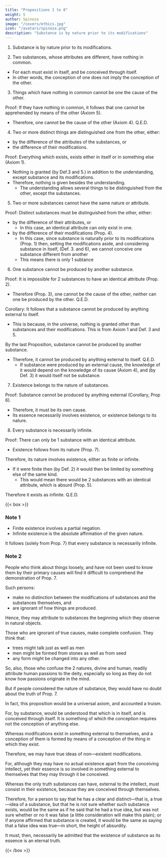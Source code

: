 ```yaml
---
title: "Propositions 1 to 8"
weight: 5
author: Spinoza
image: "/covers/ethics.jpg"
icon: "/avatars/spinoza.png"
description: "Substance is by nature prior to its modifications"
---
```



1. Substance is by nature prior to its modifications.


2. Two substances, whose attributes are different, have nothing in common.
- For each must exist in itself, and be conceived through itself.
- In other words, the conception of one does not imply the conception of the other.


3. Things which have nothing in common cannot be one the cause of the other.
    
Proof: If they have nothing in common, it follows that one cannot be apprehended by means of the other (Axiom 5).
- Therefore, one cannot be the cause of the other (Axiom 4). Q.E.D.


4. Two or more distinct things are distinguished one from the other, either: 
- by the difference of the attributes of the substances, or 
- the difference of their modifications. 
    
Proof: Everything which exists, exists either in itself or in something else (Axiom 1).
- Nothing is granted (by Def.3 and 5.) in addition to the understanding, except substance and its modifications.
- Therefore, nothing is given besides the understanding.
  - The understanding allows several things to be distinguished from the other, except the substances.
<!-- , or, in other words (see Axiom 4), their attributes and modifications. Q.E.D. -->


5. Two or more substances cannot have the same nature or attribute. 

Proof: Distinct substances must be distinguished from the other, either:
- by the difference of their attributes, or 
  - In this case, an identical attribute can only exist in one.
- by the difference of their modifications (Prop. 4).
  - In this case, since substance is naturally prior to its modifications (Prop. 1) then, setting the modifications aside, and considering substance in itself, (Def. 3. and 6), we cannot conceive one substance different from another
  - This means there is only 1 subtance
<!-- ,—that is (by Prop. 4), there cannot be granted several substances, but one substance only. Q.E.D. -->
 


6. One substance cannot be produced by another substance. 

Proof: It is impossible for 2 substances to have an identical attribute (Prop. 2).
- Therefore (Prop. 3), one cannot be the cause of the other, neither can one be produced by the other. Q.E.D.

Corollary: It follows that a substance cannot be produced by anything external to itself.
- This is because, in the universe, nothing is granted other than substances and their modifications. This is from Axiom 1 and Def. 3 and 5.

By the last Proposition, substance cannot be produced by another substance.
- Therefore, it cannot be produced by anything external to itself. Q.E.D.
  - If substance were produced by an external cause, the knowledge of it would depend on the knowledge of its cause (Axiom 4), and (by Def. 3) it would itself not be substance.


7. Existence belongs to the nature of substances.

Proof: Substance cannot be produced by anything external (Corollary, Prop 6).
- Therefore, it must be its own cause.
- Its essence necessarily involves existence, or existence belongs to its nature.


8. Every substance is necessarily infinite. 

Proof:  There can only be 1 substance with an identical attribute.
- Existence follows from its nature (Prop. 7).

Therefore, its nature involves existence, either as finite or infinite.
- If it were finite then (by Def. 2) it would then be limited by something else of the same kind.
  - This would mean there would be 2 substances with an identical attribute, which is absurd (Prop. 5).
    
Therefore it exists as infinite. Q.E.D.
 

{{< box >}}
### Note 1

- Finite existence involves a partial negation. 
- Infinite existence is the absolute affirmation of the given nature. 

It follows (solely from Prop. 7) that every substance is necessarily infinite.

### Note 2

People who think about things loosely, and have not been used to know them by their primary causes will find it difficult to comprehend the demonstration of Prop. 7. 

Such persons:
- make no distinction between the modifications of substances and the substances themselves, and
- are ignorant of how things are produced. 

Hence, they may attribute to substances the beginning which they observe in natural objects. 

Those who are ignorant of true causes, make complete confusion. They think that:
- trees might talk just as well as men
- men might be formed from stones as well as from seed
- any form might be changed into any other. 

So, also, those who confuse the 2 natures, divine and human, readily attribute human passions to the deity, especially so long as they do not know how passions originate in the mind.

But if people considered the nature of substance, they would have no doubt about the truth of Prop. 7.

In fact, this proposition would be a universal axiom, and accounted a truism.

For, by substance, would be understood that which is in itself, and is conceived through itself. It is something of which the conception requires not the conception of anything else. 

Whereas modifications exist in something external to themselves, and a conception of them is formed by means of a conception of the thing in which they exist.

Therefore, we may have true ideas of non—existent modifications.

For, although they may have no actual existence apart from the conceiving intellect, yet their essence is so involved in something external to themselves that they may through it be conceived.

Whereas the only truth substances can have, external to the intellect, must consist in their existence, because they are conceived through themselves.

Therefore, for a person to say that he has a clear and distinct—that is, a true—idea of a substance, but that he is not sure whether such substance exists, would be the same as if he said that he had a true idea, but was not sure whether or no it was false (a little consideration will make this plain); or if anyone affirmed that substance is created, it would be the same as saying that a false idea was true—in short, the height of absurdity.

It must, then, necessarily be admitted that the existence of substance as its essence is an eternal truth.

<!-- We can hence conclude by another process of reasoning—that there is but one such substance.

I think that this may profitably be done at once; and, in order to proceed regularly with the demonstration, we must premise= 

The true definition of a thing neither involves nor expresses anything beyond the nature of the thing defined. From this it follows that

2. No definition implies or expresses a certain number of individuals, inasmuch as it expresses nothing beyond the nature of the thing defined.
For instance, the definition of a triangle expresses nothing beyond the actual nature of a triangle=  it does not imply any fixed number of triangles.

3. There is necessarily for each individual existent thing a cause why it should exist. 4. This cause of existence must either be contained in the nature and definition of the thing defined, or must be postulated apart from such definition.
It therefore follows that, if a given number of individual things exist in nature, there must be some cause for the existence of exactly that number, neither more nor less.

For example, if 20 men exist in the universe (for simplicity's sake, I will suppose them existing simultaneously, and to have had no predecessors), and we want to account for the existence of these 20 men, it will not be enough to show the cause of human existence in general.
We must also show why there are exactly 20 men, neither more nor less=  for a cause must be assigned for the existence of each individual.
Now this cause cannot be contained in the actual nature of man, for the true definition of man does not involve any consideration of the number 20.
Consequently, the cause for the existence of these 20 men, and, consequently, of each of them, must necessarily be sought externally to each individual.
Hence we may lay down the absolute rule, that everything which may consist of several individuals must have an external cause.
It has been shown already that existence appertains to the nature of substance, existence must necessarily be included in its definition.
and from its definition alone existence must be deducible.
But from its definition (as we have shown, notes 2, 3), we cannot infer the existence of several substances; therefore it follows that there is only one substance of the same nature. Q.E.D.-->
{{< /box >}}

